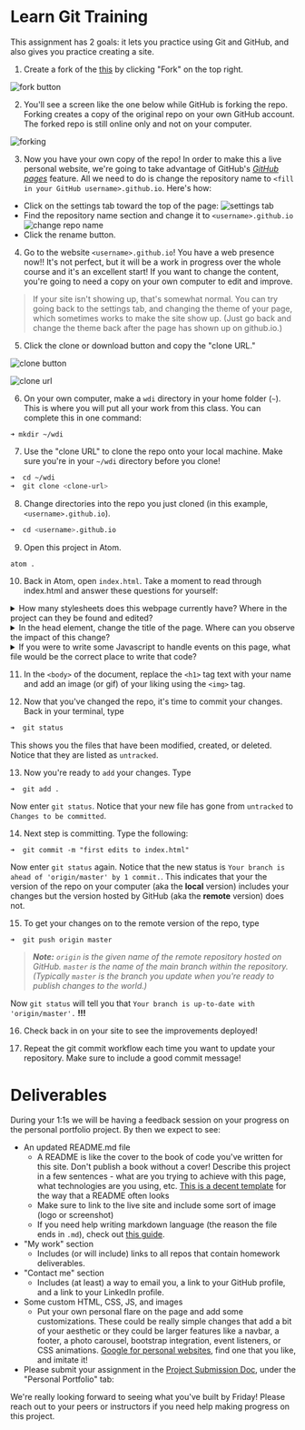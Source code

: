 # Learn Git Training

This assignment has 2 goals: it lets you practice using Git and GitHub, and also gives you practice creating a site.

1. Create a fork of the [this](https://github.com/sf-wdi-LABS/personal-portfolio) by clicking "Fork" on the top right.

  ![fork button](https://cloud.githubusercontent.com/assets/6520345/17564556/97ecdd00-5ee8-11e6-9ad0-a7b8104579ff.png)

2. You'll see a screen like the one below while GitHub is forking the repo. Forking creates a copy of the original repo on your own GitHub account. The forked repo is still online only and not on your computer.

  ![forking](https://cloud.githubusercontent.com/assets/6520345/17570801/c0d27e36-5f02-11e6-8d44-f485301831ed.png)

3. Now you have your own copy of the repo! In order to make this a live personal website, we're going to take advantage of GitHub's [*GitHub pages*](https://pages.github.com/) feature. All we need to do is change the repository name to `<fill in your GitHub username>.github.io`. Here's how:

  * Click on the settings tab toward the top of the page: ![settings tab](https://cloud.githubusercontent.com/assets/6520345/17564907/fc20986a-5ee9-11e6-8e7f-abc19c482a7b.png)
  * Find the repository name section and change it to `<username>.github.io` ![change repo name](https://cloud.githubusercontent.com/assets/6520345/17564950/2a69081a-5eea-11e6-8d17-8017954d8ad7.png)
  * Click the rename button.

4. Go to the website `<username>.github.io`!  You have a web presence now!! It's not perfect, but it will be a work in progress over the whole course and it's an excellent start! If you want to change the content, you're going to need a copy on your own computer to edit and improve.

>If your site isn't showing up, that's somewhat normal. You can try going back to the settings tab, and changing the theme of your page, which sometimes works to make the site show up. (Just go back and change the theme back after the page has shown up on github.io.)

5. Click the clone or download button and copy the "clone URL."

  ![clone button](https://cloud.githubusercontent.com/assets/6520345/17565250/87ec41b8-5eeb-11e6-8fc8-280aa6e14611.png)

  ![clone url](https://cloud.githubusercontent.com/assets/6520345/17565297/bc8e85ca-5eeb-11e6-870d-3029f9f7ed5b.png)

6. On your own computer, make a `wdi` directory in your home folder (`~`). This is where you will put all your work from this class. You can complete this in one command:
  ```
  ➜ mkdir ~/wdi
  ```

7. Use the "clone URL" to clone the repo onto your local machine. Make sure you're in your `~/wdi` directory before you clone!

  ```zsh
  ➜  cd ~/wdi
  ➜  git clone <clone-url>
  ```

8. Change directories into the repo you just cloned (in this example, `<username>.github.io`).

  ```zsh
  ➜  cd <username>.github.io
  ```

9. Open this project in Atom.

  ```zsh
  atom .
  ```

10. Back in Atom, open `index.html`. Take a moment to read through index.html and answer these questions for yourself:

  <details>
    <summary>How many stylesheets does this webpage currently have? Where in the project can they be found and edited?</summary>
    <p>
    There are two stylesheets, normalize.css and main.css. normalize.css is in the vendor/css folder because it's a file developed by somebody else (a vendor) and you won't be editing it. main.css is in the assets/css folder and is the custom styling that you'll spend time adjusting.
    </p>
  </details>

  <details>
    <summary>
    In the head element, change the title of the page. Where can you observe the impact of this change?
    </summary>
    <p>On the tab in the browser, your site will display a new name. It used to be "First Training."</p>
  </details>

  <details>
    <summary>If you were to write some Javascript to handle events on this page, what file would be the correct place to write that code?</summary>
    <p>
    You'd want to write your custom JS in the assets/js/app.js file. Once this file grows big enough you might want to create new JS files in the assets/js folder.
    </p>
  </details>

11. In the `<body>` of the document, replace the `<h1>` tag text with your name and add an image (or gif) of your liking using the `<img>` tag.

12. Now that you've changed the repo, it's time to commit your changes. Back in your terminal, type

  ```zsh
  ➜  git status
  ```
  This shows you the files that have been modified, created, or deleted. Notice that they are listed as `untracked`.

13. Now you're ready to `add` your changes. Type
  ```
  ➜  git add .
  ```
  Now enter `git status`. Notice that your new file has gone from `untracked` to `Changes to be committed`.

14. Next step is committing. Type the following:

  ```
  ➜  git commit -m "first edits to index.html"
  ```
  Now enter `git status` again. Notice that the new status is `Your branch is ahead of 'origin/master' by 1 commit.`. This indicates that your the version of the repo on your computer (aka the __local__ version) includes your changes but the version hosted by GitHub (aka the __remote__ version) does not.

15. To get your changes on to the remote version of the repo, type

  ```
  ➜  git push origin master
  ```
>***Note:*** *`origin` is the given name of the remote repository hosted on GitHub. `master` is the name of the main branch within the repository. (Typically `master` is the branch you update when you're ready to publish changes to the world.)*

  Now `git status` will tell you that `Your branch is up-to-date with 'origin/master'.` __!!!__

16. Check back in on your site to see the improvements deployed!

17. Repeat the git commit workflow each time you want to update your repository. Make sure to include a good commit message!

# Deliverables

During your 1:1s we will be having a feedback session on your progress on the personal portfolio project. By then we expect to see:

* An updated README.md file
  - A README is like the cover to the book of code you've written for this site. Don't publish a book without a cover! Describe this project in a few sentences - what are you trying to achieve with this page, what technologies are you using, etc. [This is a decent template](https://gist.github.com/zenorocha/4526327) for the way that a README often looks
  - Make sure to link to the live site and include some sort of image (logo or screenshot)
  - If you need help writing markdown language (the reason the file ends in `.md`), check out [this guide](https://github.com/adam-p/markdown-here/wiki/Markdown-Cheatsheet).
* "My work" section 
  - Includes (or will include) links to all repos that contain homework deliverables.
* "Contact me" section
  - Includes (at least) a way to email you, a link to your GitHub profile, and a link to your LinkedIn profile.
* Some custom HTML, CSS, JS, and images
  - Put your own personal flare on the page and add some customizations. These could be really simple changes that add a bit of your aesthetic or they could be larger features like a navbar, a footer, a photo carousel, bootstrap integration, event listeners, or CSS animations. [Google for personal websites](https://www.google.com/search?q=personal+website&espv=2&biw=1280&bih=612&site=webhp&tbm=isch&tbo=u&source=univ&sa=X&ved=0ahUKEwjx-Krl6bfOAhUUI2MKHaoPDUEQsAQIQA&dpr=2#imgrc=OOkEvdqZczSU-M%3A), find one that you like, and imitate it!
* Please submit your assignment in the [Project Submission Doc](https://docs.google.com/spreadsheets/d/1Phbzp7kwryUhv3C7con25LoUYU8yEoHw7K5-dLSvOnU/edit?usp=sharing), under the "Personal Portfolio" tab:

We're really looking forward to seeing what you've built by Friday! Please reach out to your peers or instructors if you need help making progress on this project.
